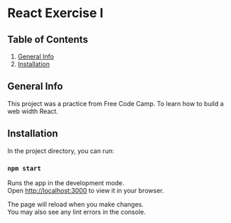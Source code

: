 # React Exercise I

## Table of Contents

1. [General Info](#generalInfo)
2. [Installation](#installation)

## General Info

This project was a practice from Free Code Camp. To learn how to build a web width React.

## Installation

In the project directory, you can run:

### `npm start`

Runs the app in the development mode.\
Open [http://localhost:3000](http://localhost:3000) to view it in your browser.

The page will reload when you make changes.\
You may also see any lint errors in the console.
